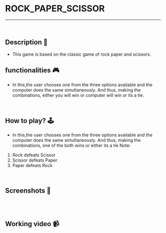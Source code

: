 # **ROCK_PAPER_SCISSOR** 

---

<br>

## **Description 📃**
<!-- add your game description here  -->
- This game is based on the classic game of rock paper and scissors.

## **functionalities 🎮**
<!-- add functionalities over here -->
- In this,the user chooses one from the three options available and the computer does the same simultaneously. And thus, making the combinations, either you will win or computer will win or its a tie.
<br>

## **How to play? 🕹️**
<!-- add the steps how to play games -->
- In this,the user chooses one from the three options available and the computer does the same simultaneously. And thus, making the combinations, one of the both wins or either its a tie
Note:
1. Rock defeats Scissor
2. Scissor defeats Paper
3. Paper defeats Rock

<br>

## **Screenshots 📸**

<br>
<br>

## **Working video 📹**
<!-- add your working video over here -->
